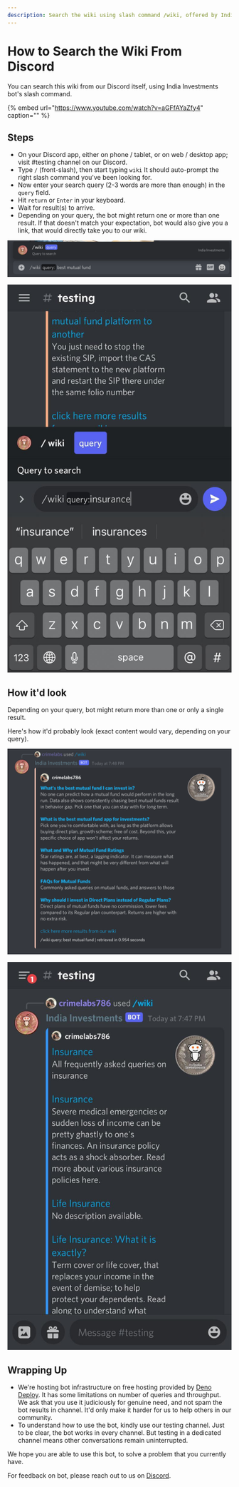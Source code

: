 ```yaml
---
description: Search the wiki using slash command /wiki, offered by India Investments bot on Discord
---
```


# How to Search the Wiki From Discord

You can search this wiki from our Discord itself, using India Investments bot's slash command.

{% embed url="https://www.youtube.com/watch?v=aGFfAYaZfy4" caption="" %}

## Steps

-   On your Discord app, either on phone / tablet, or on web / desktop app; visit #testing channel on our Discord.
-   Type `/` (front-slash), then start typing `wiki` It should auto-prompt the right slash command you've been looking for.
-   Now enter your search query (2-3 words are more than enough) in the `query` field.
-   Hit `return` or `Enter` in your keyboard.
-   Wait for result(s) to arrive.
-   Depending on your query, the bot might return one or more than one result. If that doesn't match your expectation, bot would also give you a link, that would directly take you to our wiki.

![Discord Slash Command for Querying Wiki - Desktop](/images/discord-slash-command-wiki-search-desktop.png)

![Discord Slash Command for Querying Wiki - Mobile](/images/discord-slash-command-wiki-search-mobile%20%281%29.jpeg)

## How it'd look

Depending on your query, bot might return more than one or only a single result.

Here's how it'd probably look (exact content would vary, depending on your query).

![Discord Slash Command Search Result for Querying Wiki - Desktop](/images/discord-slash-command-result-desktop%20%281%29%20%281%29.png)

![Discord Slash Command Search Result for Querying Wiki - Mobile](/images/discord-slash-command-result-mobile%20%281%29%20%281%29.jpeg)

## Wrapping Up

-   We're hosting bot infrastructure on free hosting provided by [Deno Deploy](https://deno.com/deploy/). It has some limitations on number of queries and throughput. We ask that you use it judiciously for genuine need, and not spam the bot results in channel. It'd only make it harder for us to help others in our community.
-   To understand how to use the bot, kindly use our testing channel. Just to be clear, the bot works in every channel. But testing in a dedicated channel means other conversations remain uninterrupted.

We hope you are able to use this bot, to solve a problem that you currently have.

For feedback on bot, please reach out to us on [Discord](https://discord.gg/hqBNg4u).
